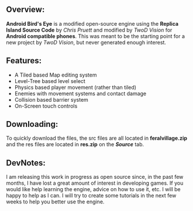 ## **Overview:** ##
**Android Bird's Eye** is a modified open-source engine using the **Replica Island Source Code** by _Chris Pruett_ and modified by _TwoD Vision_ for **Android compatible phones**. This was meant to be the starting point for a new project by _TwoD Vision_, but never generated enough interest.

## **Features:** ##
  * A Tiled based Map editing system
  * Level-Tree based level select
  * Physics based player movement (rather than tiled)
  * Enemies with movement systems and contact damage
  * Collision based barrier system
  * On-Screen touch controls

## **Downloading:** ##
To quickly download the files, the src files are all located in **feralvillage.zip** and the res files are located in **res.zip** on the _**Source**_ tab.

## **DevNotes:** ##
I am releasing this work in progress as open source since, in the past few months, I have lost a great amount of interest in developing games. If you would like help learning the engine, advice on how to use it, etc. I will be happy to help as I can. I will try to create some tutorials in the next few weeks to help you better use the engine.